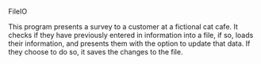 FileIO

This program presents a survey to a customer at a fictional cat cafe. It checks if they have previously entered in information into a file, if so, loads their information, and presents them with the option to update that data. If they choose to do so, it saves the changes to the file. 
